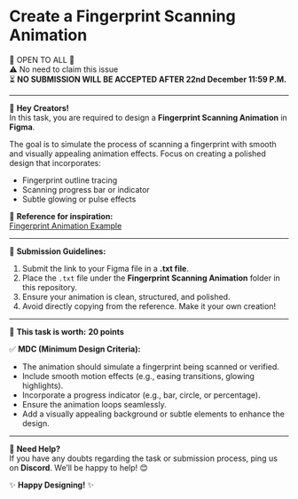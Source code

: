 # Create a Fingerprint Scanning Animation
🌟 OPEN TO ALL 🌟  
⚠️ No need to claim this issue  
⏳ **NO SUBMISSION WILL BE ACCEPTED AFTER 22nd December 11:59 P.M.**

---

🎨 **Hey Creators!**  
In this task, you are required to design a **Fingerprint Scanning Animation** in **Figma**.  

The goal is to simulate the process of scanning a fingerprint with smooth and visually appealing animation effects. Focus on creating a polished design that incorporates:  
- Fingerprint outline tracing  
- Scanning progress bar or indicator  
- Subtle glowing or pulse effects  

🎥 **Reference for inspiration:**  
[Fingerprint Animation Example](https://youtu.be/JbCpviwGOU8?si=et1BrMQVH96WC2Cq)  

---

📌 **Submission Guidelines:**  
1. Submit the link to your Figma file in a **.txt file**.  
2. Place the `.txt` file under the **Fingerprint Scanning Animation** folder in this repository.  
3. Ensure your animation is clean, structured, and polished.  
4. Avoid directly copying from the reference. Make it your own creation!  

---

🔖 **This task is worth:** **20 points**

✅ **MDC (Minimum Design Criteria):**  
- The animation should simulate a fingerprint being scanned or verified.  
- Include smooth motion effects (e.g., easing transitions, glowing highlights).  
- Incorporate a progress indicator (e.g., bar, circle, or percentage).  
- Ensure the animation loops seamlessly.  
- Add a visually appealing background or subtle elements to enhance the design.  

---

💬 **Need Help?**  
If you have any doubts regarding the task or submission process, ping us on **Discord**. We’ll be happy to help! 😊  

✨ **Happy Designing!** ✨
